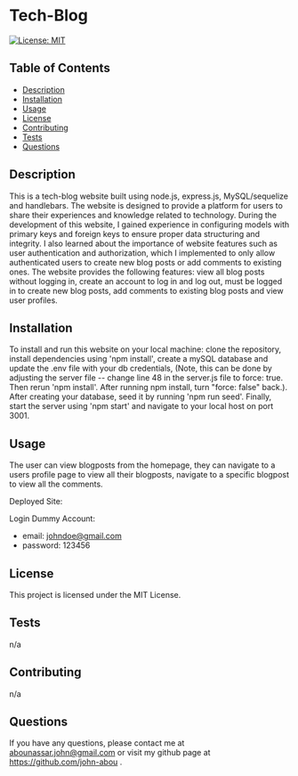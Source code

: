 # Tech-Blog

[![License: MIT](https://img.shields.io/badge/License-MIT-yellow.svg)](https://opensource.org/licenses/MIT)

## Table of Contents
- [Description](#description)
- [Installation](#installation)
- [Usage](#usage)
- [License](#license)
- [Contributing](#contributing)
- [Tests](#tests)
- [Questions](#questions)

## Description
This is a tech-blog website built using node.js, express.js, MySQL/sequelize and handlebars. The website is designed to provide a platform for users to share their experiences and knowledge related to technology. During the development of this website, I gained experience in configuring models with primary keys and foreign keys to ensure proper data structuring and integrity. I also learned about the importance of website features such as user authentication and authorization, which I implemented to only allow authenticated users to create new blog posts or add comments to existing ones. The website provides the following features: view all blog posts without logging in, create an account to log in and log out, must be logged in to create new blog posts, add comments to existing blog posts and view user profiles.

## Installation
To install and run this website on your local machine: clone the repository, install dependencies using 'npm install', create a mySQL database and update the .env file with your db credentials, (Note, this can be done by adjusting the server file -- change line 48 in the server.js file to force: true. Then rerun 'npm install'. After running npm install, turn "force: false" back.). After creating your database, seed it by running 'npm run seed'. Finally, start the server using 'npm start' and navigate to your local host on port 3001.

## Usage
The user can view blogposts from the homepage, they can navigate to a users profile page to view all their blogposts, navigate to a specific blogpost to view all the comments. 

Deployed Site: 

Login Dummy Account:
* email: johndoe@gmail.com
* password: 123456

## License
This project is licensed under the MIT License.

## Tests
n/a

## Contributing
n/a

## Questions
If you have any questions, please contact me at abounassar.john@gmail.com or visit my github page at https://github.com/john-abou .

